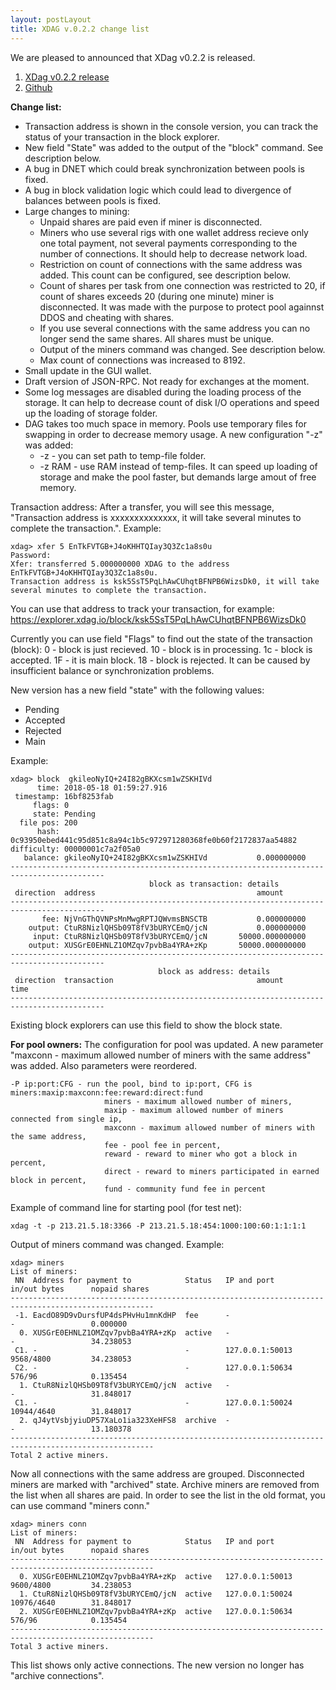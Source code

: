 ```yaml
---
layout: postLayout
title: XDAG v.0.2.2 change list
---
```


We are pleased to announced that XDag v0.2.2 is released.

1. [XDag v0.2.2 release](https://github.com/XDagger/xdag/releases/tag/0.2.2)
2. [Github](https://github.com/XDagger/xdag)

**Change list:** 
- Transaction address is shown in the console version, you can track the status of your transaction in the block explorer.
- New field "State" was added to the output of the "block" command. See description below.
- A bug in DNET which could break synchronization between pools is fixed.
- A bug in block validation logic which could lead to divergence of balances between pools is fixed.
- Large changes to mining:
    - Unpaid shares are paid even if miner is disconnected.
    - Miners who use several rigs with one wallet address recieve only one total payment, not several payments corresponding to the number of connections. It should help to decrease network load.
    - Restriction on count of connections with the same address was added. This count can be configured, see description below.
    - Count of shares per task from one connection was restricted to 20, if count of shares exceeds 20 (during one minute) miner is disconnected. It was made with the purpose to protect pool againnst DDOS and cheating with shares.
    - If you use several connections with the same address you can no longer send the same shares. All shares must be unique.
    - Output of the miners command was changed. See description below.
    - Max count of connections was increased to 8192.
- Small update in the GUI wallet.
- Draft version of JSON-RPC. Not ready for exchanges at the moment.
- Some log messages are disabled during the loading process of the storage. It can help to decrease count of disk I/O operations and speed up the loading of storage folder.
- DAG takes too much space in memory. Pools use temporary files for swapping in order to decrease memory usage. A new configuration "-z" was added:
     - -z <path>  - you can set path to temp-file folder.
     - -z RAM - use RAM instead of temp-files. It can speed up loading of storage and make the pool faster, but demands large amout of free memory.

Transaction address:
After a transfer, you will see this message, "Transaction address is xxxxxxxxxxxxxx, it will take several minutes to complete the transaction.". Example:

~~~
xdag> xfer 5 EnTkFVTGB+J4oKHHTQIay3Q3Zc1a8s0u
Password:
Xfer: transferred 5.000000000 XDAG to the address EnTkFVTGB+J4oKHHTQIay3Q3Zc1a8s0u.
Transaction address is ksk5SsT5PqLhAwCUhqtBFNPB6WizsDk0, it will take several minutes to complete the transaction.
~~~
You can use that address to track your transaction, for example: https://explorer.xdag.io/block/ksk5SsT5PqLhAwCUhqtBFNPB6WizsDk0

Currently you can use field "Flags" to find out the state of the transaction (block):
0 - block is just recieved.
10 - block is in processing.
1c - block is accepted.
1F - it is main block.
18 - block is rejected. It can be caused by insufficient balance or synchronization problems.

New version has a new field "state" with the following values:
- Pending
- Accepted
- Rejected
- Main


Example:
~~~
xdag> block  gkileoNyIQ+24I82gBKXcsm1wZSKHIVd
      time: 2018-05-18 01:59:27.916
 timestamp: 16bf8253fab
     flags: 0
     state: Pending
  file pos: 200
      hash: 0c93950ebed441c95d851c8a94c1b5c972971280368fe0b60f2172837aa54882
difficulty: 00000001c7a2f05a0
   balance: gkileoNyIQ+24I82gBKXcsm1wZSKHIVd           0.000000000
-------------------------------------------------------------------------------------------
                               block as transaction: details
 direction  address                                    amount
-------------------------------------------------------------------------------------------
       fee: NjVnGThQVNPsMnMwgRPTJQWvmsBNSCTB           0.000000000
    output: CtuR8NizlQHSb09T8fV3bURYCEmQ/jcN           0.000000000
     input: CtuR8NizlQHSb09T8fV3bURYCEmQ/jcN       50000.000000000
    output: XUSGrE0EHNLZ1OMZqv7pvbBa4YRA+zKp       50000.000000000
-------------------------------------------------------------------------------------------
                                 block as address: details
 direction  transaction                                amount       time
-------------------------------------------------------------------------------------------
~~~
Existing block explorers can use this field to show the block state.

**For pool owners:** The configuration for pool was updated. A new parameter "maxconn - maximum allowed number of miners with the same address" was added. Also parameters were reordered.

~~~
-P ip:port:CFG - run the pool, bind to ip:port, CFG is miners:maxip:maxconn:fee:reward:direct:fund
                     miners - maximum allowed number of miners,
                     maxip - maximum allowed number of miners connected from single ip,
                     maxconn - maximum allowed number of miners with the same address,
                     fee - pool fee in percent,
                     reward - reward to miner who got a block in percent,
                     direct - reward to miners participated in earned block in percent,
                     fund - community fund fee in percent
~~~


Example of command line for starting pool (for test net):
~~~
xdag -t -p 213.21.5.18:3366 -P 213.21.5.18:454:1000:100:60:1:1:1:1
~~~

Output of miners command was changed. Example:
~~~
xdag> miners
List of miners:
 NN  Address for payment to            Status   IP and port            in/out bytes      nopaid shares
------------------------------------------------------------------------------------------------------
 -1. EacdO89D9vDursfUP4dsPHvHu1mnKdHP  fee      -                      -                 0.000000
  0. XUSGrE0EHNLZ1OMZqv7pvbBa4YRA+zKp  active   -                      -                 34.238053
 C1. -                                 -        127.0.0.1:50013        9568/4800         34.238053
 C2. -                                 -        127.0.0.1:50634        576/96            0.135454
  1. CtuR8NizlQHSb09T8fV3bURYCEmQ/jcN  active   -                      -                 31.848017
 C1. -                                 -        127.0.0.1:50024        10944/4640        31.848017
  2. qJ4ytVsbjyiuDP57XaLo1ia323XeHFS8  archive  -                      -                 13.180378
------------------------------------------------------------------------------------------------------
Total 2 active miners.
~~~

Now all connections with the same address are grouped. Disconnected miners are marked with "archived" state. Archive miners are removed from the list when all shares are paid. In order to see the list in the old format, you can use command "miners conn."

~~~
xdag> miners conn
List of miners:
 NN  Address for payment to            Status   IP and port            in/out bytes      nopaid shares
------------------------------------------------------------------------------------------------------
  0. XUSGrE0EHNLZ1OMZqv7pvbBa4YRA+zKp  active   127.0.0.1:50013        9600/4800         34.238053
  1. CtuR8NizlQHSb09T8fV3bURYCEmQ/jcN  active   127.0.0.1:50024        10976/4640        31.848017
  2. XUSGrE0EHNLZ1OMZqv7pvbBa4YRA+zKp  active   127.0.0.1:50634        576/96            0.135454
------------------------------------------------------------------------------------------------------
Total 3 active miners.
~~~

This list shows only active connections. The new version no longer has "archive connections".
